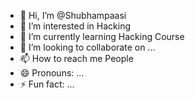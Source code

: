 - 👋 Hi, I’m @Shubhampaasi
- 👀 I’m interested in Hacking
- 🌱 I’m currently learning Hacking Course 
- 💞️ I’m looking to collaborate on ...
- 📫 How to reach me People 
- 😄 Pronouns: ...
- ⚡ Fun fact: ...

<!---
Shubhampaasi/Shubhampaasi is a ✨ special ✨ repository because its `README.md` (this file) appears on your GitHub profile.
You can click the Preview link to take a look at your changes.
--->
